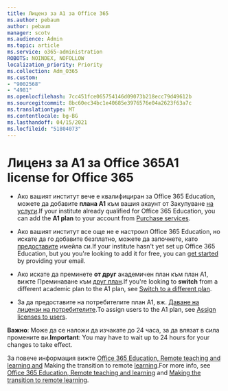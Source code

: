 ```yaml
---
title: Лиценз за A1 за Office 365
ms.author: pebaum
author: pebaum
manager: scotv
ms.audience: Admin
ms.topic: article
ms.service: o365-administration
ROBOTS: NOINDEX, NOFOLLOW
localization_priority: Priority
ms.collection: Adm_O365
ms.custom:
- "9002568"
- "4981"
ms.openlocfilehash: 7cc451fce065754146d09073b218ecc79d49612b
ms.sourcegitcommit: 8bc60ec34bc1e40685e3976576e04a2623f63a7c
ms.translationtype: MT
ms.contentlocale: bg-BG
ms.lasthandoff: 04/15/2021
ms.locfileid: "51804073"
---
```

# <a name="a1-license-for-office-365"></a><span data-ttu-id="3bc1b-102">Лиценз за A1 за Office 365</span><span class="sxs-lookup"><span data-stu-id="3bc1b-102">A1 license for Office 365</span></span>

- <span data-ttu-id="3bc1b-103">Ако вашият институт вече е квалифициран за Office 365 Education, можете да добавите **плана A1** към вашия акаунт от Закупуване [на услуги](https://docs.microsoft.com/microsoft-365/commerce/buy-another-subscription#buy-another-subscription).</span><span class="sxs-lookup"><span data-stu-id="3bc1b-103">If your institute already qualified for Office 365 Education, you can add the **A1 plan** to your account from [Purchase services](https://docs.microsoft.com/microsoft-365/commerce/buy-another-subscription#buy-another-subscription).</span></span>

- <span data-ttu-id="3bc1b-104">Ако вашият институт все още не е настроил Office 365 Education, но искате да го добавите безплатно, можете да започнете, като [предоставите](https://www.microsoft.com/education/products/office) имейла си.</span><span class="sxs-lookup"><span data-stu-id="3bc1b-104">If your institute hasn't yet set up Office 365 Education, but you you're looking to add it for free, you can [get started](https://www.microsoft.com/education/products/office) by providing your email.</span></span>

- <span data-ttu-id="3bc1b-105">Ако искате да преминете **от друг** академичен план към план A1, вижте Преминаване към [друг план](https://docs.microsoft.com/microsoft-365/commerce/subscriptions/switch-plans-manually).</span><span class="sxs-lookup"><span data-stu-id="3bc1b-105">If you're looking to **switch** from a different academic plan to the A1 plan, see [Switch to a different plan](https://docs.microsoft.com/microsoft-365/commerce/subscriptions/switch-plans-manually).</span></span>

- <span data-ttu-id="3bc1b-106">За да предоставите на потребителите план А1, вж. [Даване на лицензи на потребителите](https://docs.microsoft.com/microsoft-365/admin/manage/assign-licenses-to-users).</span><span class="sxs-lookup"><span data-stu-id="3bc1b-106">To assign users to the A1 plan, see [Assign licenses to users](https://docs.microsoft.com/microsoft-365/admin/manage/assign-licenses-to-users).</span></span>

<span data-ttu-id="3bc1b-107">**Важно**: Може да се наложи да изчакате до 24 часа, за да влязат в сила промените ви.</span><span class="sxs-lookup"><span data-stu-id="3bc1b-107">**Important**: You may have to wait up to 24 hours for your changes to take effect.</span></span>

<span data-ttu-id="3bc1b-108">За повече информация вижте [Office 365 Education, Remote teaching and learning and](https://support.office.com/article/remote-teaching-and-learning-in-office-365-education-f651ccae-7b65-478b-8366-51bb884025c4) Making the transition to remote [learning](https://www.microsoft.com/education/remote-learning).</span><span class="sxs-lookup"><span data-stu-id="3bc1b-108">For more info, see [Office 365 Education, Remote teaching and learning](https://support.office.com/article/remote-teaching-and-learning-in-office-365-education-f651ccae-7b65-478b-8366-51bb884025c4) and [Making the transition to remote learning](https://www.microsoft.com/education/remote-learning).</span></span>
